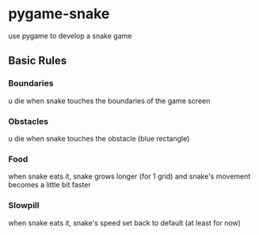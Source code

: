 # pygame-snake
use pygame to develop a snake game

## Basic Rules
### Boundaries
u die when snake touches the boundaries of the game screen

### Obstacles
u die when snake touches the obstacle (blue rectangle)

### Food
when snake eats it, snake grows longer (for 1 grid) and snake's movement becomes a little bit faster

### Slowpill
when snake eats it, snake's speed set back to default (at least for now)
